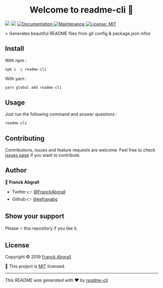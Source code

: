 <h1 align="center">Welcome to readme-cli 👋</h1>
<p>
  <img src="https://img.shields.io/badge/version-1.0.0-blue.svg?cacheSeconds=2592000" />
  <img src="https://badges.greenkeeper.io/kefranabg/readme-cli.svg" />
  <a href="https://github.com/kefranabg/readme-cli#readme">
    <img alt="Documentation" src="https://img.shields.io/badge/documentation-yes-brightgreen.svg" target="_blank" />
  </a>
  <a href="https://github.com/kefranabg/readme-cli/issues?q=is%3Aissue+is%3Aclosed">
    <img alt="Maintenance" src="https://img.shields.io/github/issues-closed/readme-cli/readme-cli.svg" target="_blank" />
  </a>
  <a href="https://github.com/kefranabg/readme-cli/blob/master/LICENSE">
    <img alt="License: MIT" src="https://img.shields.io/badge/License-MIT-yellow.svg" target="_blank" />
  </a>
</p>
> Generates beautiful README files from git config & package.json infos

## Install

With npm :

```sh
npm i -g readme-cli
```

With yarn :

```sh
yarn global add readme-cli
```

## Usage

Just run the following command and answer questions :

```sh
readme-cli
```

## Contributing

Contributions, issues and feature requests are welcome. Feel free to check [issues page](https://github.com/kefranabg/readme-cli/issues) if you want to contribute.

## Author

👤 **Franck Abgrall**

- Twitter 👉 [@FranckAbgrall](https://twitter.com/FranckAbgrall)
- Github 👉 [@kefranabg](https://github.com/kefranabg)

## Show your support

Please ⭐️ this repository if you like it.

## License

Copyright © 2019 [Franck Abgrall](https://github.com/kefranabg).

📜 This project is [MIT](https://github.com/kefranabg/readme-cli/blob/master/LICENSE) licensed.

---

_This README was generated with ❤️ by [readme-cli](https://github.com/kefranabg/readme-cli)_
